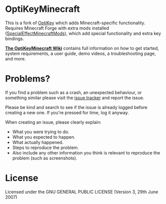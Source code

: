 # OptiKeyMinecraft

This is a fork of [OptiKey](https://github.com/OptiKey/OptiKey/wiki) which adds Minecraft-specific functionality. Requires Minecraft Forge with extra mods installed ([SpecialEffectMinecraftMods](https://github.com/kirstymcnaught/SpecialEffectMinecraftMods)), which add special functionality and extra key bindings.

[**The OptiKeyMinecraft Wiki**](https://github.com/kmcnaught/OptiKeyMinecraft/wiki) contains full information on how to get started, system requirements, a user guide, demo videos, a troubleshooting page, and more. 

# Problems?

If you find a problem such as a crash, an unexpected behaviour, or something similar please visit the [issue tracker](https://github.com/kmcnaught/OptiKeyMinecraft/wiki/issues) and report the issue.

Please be kind and search to see if the issue is already logged before creating a new one. If you're pressed for time, log it anyway.

When creating an issue, please clearly explain:

* What you were trying to do.
* What you expected to happen.
* What actually happened.
* Steps to reproduce the problem.
* Also include any other information you think is relevant to reproduce the problem (such as screenshots).

# License

Licensed under the GNU GENERAL PUBLIC LICENSE (Version 3, 29th June 2007)
